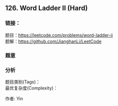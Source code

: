 ## 126. Word Ladder II (Hard)

### **链接**：
题目：https://leetcode.com/problems/word-ladder-ii  
题解：https://github.com/JianghanLi/LeetCode

### **题意**



### **分析**  
题目类别(Tags)：  
最优复杂度(Complexity)：  



作者: Yin
